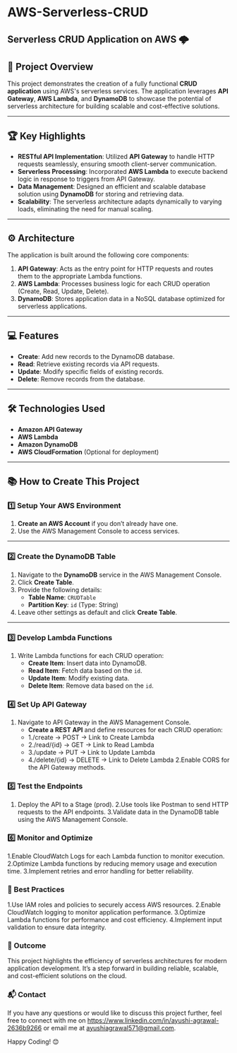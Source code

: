 # AWS-Serverless-CRUD 

## Serverless CRUD Application on AWS 🌩️  

## 🚀 Project Overview  
This project demonstrates the creation of a fully functional **CRUD application** using AWS's serverless services. The application leverages **API Gateway**, **AWS Lambda**, and **DynamoDB** to showcase the potential of serverless architecture for building scalable and cost-effective solutions.  

---

## 🏆 Key Highlights  

- **RESTful API Implementation**: Utilized **API Gateway** to handle HTTP requests seamlessly, ensuring smooth client-server communication.  
- **Serverless Processing**: Incorporated **AWS Lambda** to execute backend logic in response to triggers from API Gateway.  
- **Data Management**: Designed an efficient and scalable database solution using **DynamoDB** for storing and retrieving data.  
- **Scalability**: The serverless architecture adapts dynamically to varying loads, eliminating the need for manual scaling.  

---

## ⚙️ Architecture  
The application is built around the following core components:  

1. **API Gateway**: Acts as the entry point for HTTP requests and routes them to the appropriate Lambda functions.  
2. **AWS Lambda**: Processes business logic for each CRUD operation (Create, Read, Update, Delete).  
3. **DynamoDB**: Stores application data in a NoSQL database optimized for serverless applications.  

---

## 💻 Features  

- **Create**: Add new records to the DynamoDB database.  
- **Read**: Retrieve existing records via API requests.  
- **Update**: Modify specific fields of existing records.  
- **Delete**: Remove records from the database.  

---

## 🛠️ Technologies Used  

- **Amazon API Gateway**  
- **AWS Lambda**  
- **Amazon DynamoDB**  
- **AWS CloudFormation** (Optional for deployment)  

---

## 📚 How to Create This Project  

### 1️⃣ **Setup Your AWS Environment**  
1. **Create an AWS Account** if you don’t already have one.  
2. Use the AWS Management Console to access services.  

---

### 2️⃣ **Create the DynamoDB Table**  
1. Navigate to the **DynamoDB** service in the AWS Management Console.  
2. Click **Create Table**.  
3. Provide the following details:  
   - **Table Name**: `CRUDTable`  
   - **Partition Key**: `id` (Type: String)  
4. Leave other settings as default and click **Create Table**.  

---

### 3️⃣ **Develop Lambda Functions**  
1. Write Lambda functions for each CRUD operation:  
   - **Create Item**: Insert data into DynamoDB.  
   - **Read Item**: Fetch data based on the `id`.  
   - **Update Item**: Modify existing data.  
   - **Delete Item**: Remove data based on the `id`.  

### 4️⃣ Set Up API Gateway
1. Navigate to API Gateway in the AWS Management Console.
   - **Create a REST API** and define resources for each CRUD operation:
   - 1./create → POST → Link to Create Lambda
   - 2./read/{id} → GET → Link to Read Lambda
   - 3./update → PUT → Link to Update Lambda
   - 4./delete/{id} → DELETE → Link to Delete Lambda
2.Enable CORS for the API Gateway methods.

### 5️⃣ Test the Endpoints
  1. Deploy the API to a Stage (prod).
  2.Use tools like Postman to send HTTP requests to the API endpoints.
  3.Validate data in the DynamoDB table using the AWS Management Console.

### 6️⃣ Monitor and Optimize
  1.Enable CloudWatch Logs for each Lambda function to monitor execution.
  2.Optimize Lambda functions by reducing memory usage and execution time.
  3.Implement retries and error handling for better reliability.

### 🧩 Best Practices
  1.Use IAM roles and policies to securely access AWS resources.
  2.Enable CloudWatch logging to monitor application performance.
  3.Optimize Lambda functions for performance and cost efficiency.
  4.Implement input validation to ensure data integrity.

### 🌟 Outcome
This project highlights the efficiency of serverless architectures for modern application development. It’s a step forward in building reliable, scalable, and cost-efficient solutions on the cloud.

### 📬 Contact
If you have any questions or would like to discuss this project further, feel free to connect with me on https://www.linkedin.com/in/ayushi-agrawal-2636b9266 or email me at ayushiagrawal571@gmail.com.

Happy Coding! 😊
